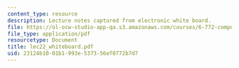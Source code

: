 ```yaml
---
content_type: resource
description: Lecture notes captured from electronic white board.
file: https://ol-ocw-studio-app-qa.s3.amazonaws.com/courses/6-772-compound-semiconductor-devices-spring-2003/23124b1001b1993e537356ef0772b7d7_lec22_whiteboard.pdf
file_type: application/pdf
resourcetype: Document
title: lec22_whiteboard.pdf
uid: 23124b10-01b1-993e-5373-56ef0772b7d7
---
```

